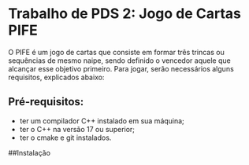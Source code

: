 # Trabalho de PDS 2: Jogo de Cartas PIFE
O PIFE é um jogo de cartas que consiste em formar três trincas ou sequências de mesmo naipe, sendo definido o vencedor aquele que alcançar esse objetivo primeiro.
Para jogar, serão necessários alguns requisitos, explicados abaixo:

## Pré-requisitos:
- ter um compilador C++ instalado em sua máquina;
- ter o C++ na versão 17 ou superior;
- ter o cmake e git instalados.

##Instalação


